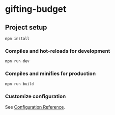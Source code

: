 # gifting-budget

## Project setup
```
npm install
```

### Compiles and hot-reloads for development
```
npm run dev
```

### Compiles and minifies for production
```
npm run build
```

### Customize configuration
See [Configuration Reference](https://cli.vuejs.org/config/).
